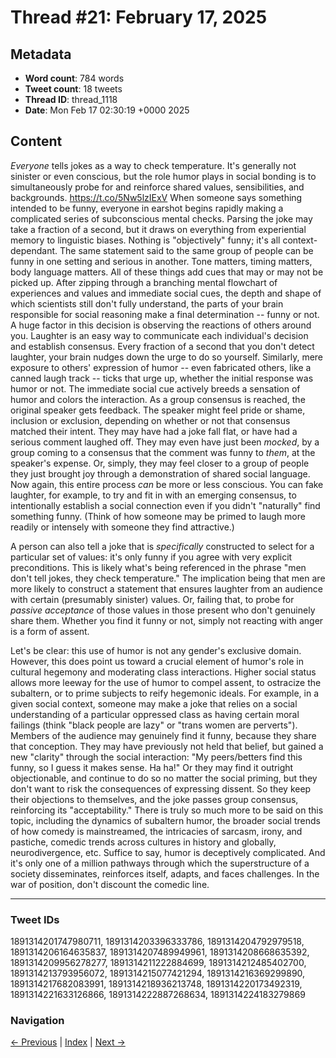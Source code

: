 # Thread #21: February 17, 2025

## Metadata
- **Word count**: 784 words
- **Tweet count**: 18 tweets
- **Thread ID**: thread_1118
- **Date**: Mon Feb 17 02:30:19 +0000 2025

## Content

*Everyone* tells jokes as a way to check temperature. It's generally not sinister or even conscious, but the role humor plays in social bonding is to simultaneously probe for and reinforce shared values, sensibilities, and backgrounds. https://t.co/5Nw5lzIExV When someone says something intended to be funny, everyone in earshot begins rapidly making a complicated series of subconscious mental checks. Parsing the joke may take a fraction of a second, but it draws on everything from experiential memory to linguistic biases. Nothing is "objectively" funny; it's all context-dependant. The same statement said to the same group of people can be funny in one setting and serious in another. Tone matters, timing matters, body language matters. All of these things add cues that may or may not be picked up. After zipping through a branching mental flowchart of experiences and values and immediate social cues, the depth and shape of which scientists still don't fully understand, the parts of your brain responsible for social reasoning make a final determination -- funny or not. A huge factor in this decision is observing the reactions of others around you. Laughter is an easy way to communicate each individual's decision and establish consensus. Every fraction of a second that you don't detect laughter, your brain nudges down the urge to do so yourself. Similarly, mere exposure to others' expression of humor -- even fabricated others, like a canned laugh track -- ticks that urge up, whether the initial response was humor or not. The immediate social cue actively breeds a sensation of humor and colors the interaction. As a group consensus is reached, the original speaker gets feedback. The speaker might feel pride or shame, inclusion or exclusion, depending on whether or not that consensus matched their intent. They may have had a joke fall flat, or have had a serious comment laughed off. They may even have just been *mocked*, by a group coming to a consensus that the comment was funny to *them*, at the speaker's expense. Or, simply, they may feel closer to a group of people they just brought joy through a demonstration of shared social language. Now again, this entire process *can* be more or less conscious. You can fake laughter, for example, to try and fit in with an emerging consensus, to intentionally establish a social connection even if you didn't "naturally" find something funny. (Think of how someone may be primed to laugh more readily or intensely with someone they find attractive.)

A person can also tell a joke that is *specifically* constructed to select for a particular set of values: it's only funny if you agree with very explicit preconditions. This is likely what's being referenced in the phrase "men don't tell jokes, they check temperature." The implication being that men are more likely to construct a statement that ensures laughter from an audience with certain (presumably sinister) values. Or, failing that, to probe for *passive acceptance* of those values in those present who don't genuinely share them. Whether you find it funny or not, simply not reacting with anger is a form of assent.

Let's be clear: this use of humor is not any gender's exclusive domain. However, this does point us toward a crucial element of humor's role in cultural hegemony and moderating class interactions. Higher social status allows more leeway for the use of humor to compel assent, to ostracize the subaltern, or to prime subjects to reify hegemonic ideals. For example, in a given social context, someone may make a joke that relies on a social understanding of a particular oppressed class as having certain moral failings (think "black people are lazy" or "trans women are perverts"). Members of the audience may genuinely find it funny, because they share that conception. They may have previously not held that belief, but gained a new "clarity" through the social interaction: "My peers/betters find this funny, so I guess it makes sense. Ha ha!" Or they may find it outright objectionable, and continue to do so no matter the social priming, but they don't want to risk the consequences of expressing dissent. So they keep their objections to themselves, and the joke passes group consensus, reinforcing its "acceptability." There is truly so much more to be said on this topic, including the dynamics of subaltern humor, the broader social trends of how comedy is mainstreamed, the intricacies of sarcasm, irony, and pastiche, comedic trends across cultures in history and globally, neurodivergence, etc. Suffice to say, humor is deceptively complicated. And it's only one of a million pathways through which the superstructure of a society disseminates, reinforces itself, adapts, and faces challenges. In the war of position, don't discount the comedic line.

---

### Tweet IDs
1891314201747980711, 1891314203396333786, 1891314204792979518, 1891314206164635837, 1891314207489949961, 1891314208668635392, 1891314209956278277, 1891314211222884699, 1891314212485402700, 1891314213793956072, 1891314215077421294, 1891314216369299890, 1891314217682083991, 1891314218936213748, 1891314220173492319, 1891314221633126866, 1891314222887268634, 1891314224183279869

### Navigation
[← Previous](#020) | [Index](index.md) | [Next →](#022)
